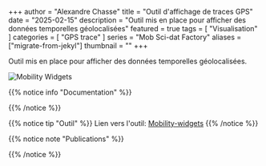 +++
author = "Alexandre Chasse"
title = "Outil d'affichage de traces GPS"
date = "2025-02-15"
description = "Outil mis en place pour afficher des données temporelles géolocalisées"
featured = true
tags = [
    "Visualisation"
]
categories = [
    "GPS trace"
]
series = "Mob Sci-dat Factory"
aliases = ["migrate-from-jekyl"]
thumbnail = ""
+++

Outil mis en place pour afficher des données temporelles géolocalisées.

<!--more-->

![Mobility Widgets](../images/Affichage-trace-GPS-1.PNG)

{{% notice info "Documentation" %}}

{{% /notice %}}

{{% notice tip "Outil" %}}
Lien vers l'outil: [Mobility-widgets](https://www.mobilitywidgets.com/geodata-plot/embed?token=rRe9A4KaQoe5N7v2raZ0gA==)
{{% /notice %}}

{{% notice note "Publications" %}}

{{% /notice %}}

